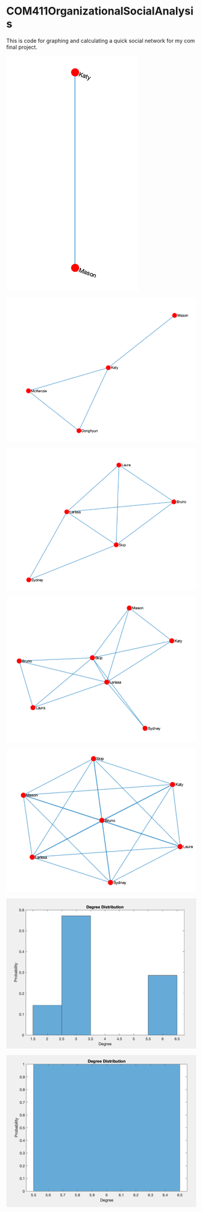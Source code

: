 # COM411OrganizationalSocialAnalysis
This is code for graphing and calculating a quick social network for my com final project.

![](two.png)

![](current.png)

![](full.png)

![](complete.png)

![](star.png)

![](hist1.png)

![](hist2.png)
